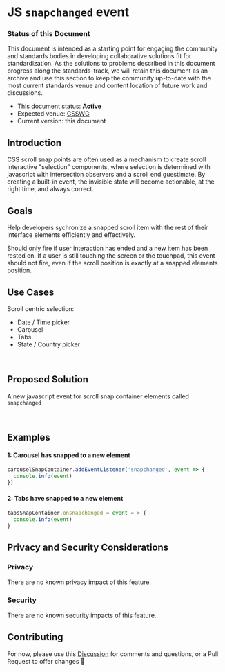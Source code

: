 # JS `snapchanged` event

### Status of this Document
This document is intended as a starting point for engaging the community and standards bodies in developing collaborative solutions fit for standardization. As the solutions to problems described in this document progress along the standards-track, we will retain this document as an archive and use this section to keep the community up-to-date with the most current standards venue and content location of future work and discussions.
* This document status: **Active**
* Expected venue: [CSSWG](https://drafts.csswg.org/)
* Current version: this document

## Introduction

CSS scroll snap points are often used as a mechanism to create scroll interactive "selection" components, where selection is determined with javascript with intersection observers and a scroll end guestimate. By creating a built-in event, the invisible state will become actionable, at the right time, and always correct.

## Goals

Help developers sychronize a snapped scroll item with the rest of their interface elements efficiently and effectively.

Should only fire if user interaction has ended and a new item has been rested on. If a user is still touching the screen or the touchpad, this event should not fire, even if the scroll position is exactly at a snapped elements position. 

## Use Cases

Scroll centric selection:
- Date / Time picker
- Carousel
- Tabs
- State / Country picker

<br>

## Proposed Solution

A new javascript event for scroll snap container elements called `snapchanged`

<br>

## Examples

#### 1: Carousel has snapped to a new element

```js
carouselSnapContainer.addEventListener('snapchanged', event => {
  console.info(event)
})
```

#### 2: Tabs have snapped to a new element

```js
tabsSnapContainer.onsnapchanged = event = > {
  console.info(event)
}
```

## Privacy and Security Considerations

### Privacy

There are no known privacy impact of this feature.

### Security

There are no known security impacts of this feature.

## Contributing
For now, please use this [Discussion](https://github.com/argyleink/ScrollSnapExplainers/discussions/1) for comments and questions, or a Pull Request to offer changes 🙏

